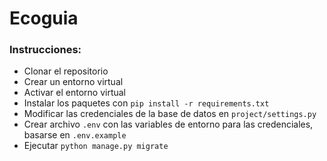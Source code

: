# Ecoguia

### Instrucciones:
* Clonar el repositorio
* Crear un entorno virtual
* Activar el entorno virtual
* Instalar los paquetes con `pip install -r requirements.txt`
* Modificar las credenciales de la base de datos en `project/settings.py`
* Crear archivo `.env` con las variables de entorno para las credenciales, basarse en `.env.example`
* Ejecutar `python manage.py migrate`
